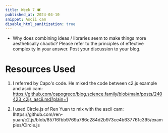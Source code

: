 ```yaml
---
title: Week 7 🕊
published_at: 2024-04-10
snippet: Ascii cam
disable_html_sanitization: true
---
```


<!-- Import the c2.js library -->
<script src="/script/c2.min.js"></script>
<script src="/script/c2.js"></script>

<!-- The canvas to render the c2 animation -->
<canvas id="c2"></canvas>

<!-- The div to show the ASCII cam version of the c2 animation -->
<div id="ascii_div"></div>

<script>

    // Initialise a c2.renderer on the <canvas> element
	const renderer = new c2.Renderer (document.getElementById ('c2'));
	resize ()
    renderer.background ('333333')
	let random = new c2.Random ()

     // The class definition for a "circle"
    class Agent extends c2.Circle {
        constructor () {
			let x = random.next (renderer.width) 
            // x-coordinate of the centre
			let y = random.next (renderer.height)
            // y-coordinate of the centre
			let r = random.next(renderer.width/4)
            // radius
			super (x,y,r)
            this.vx = random.next (-2, 2)
            // x-velocity
			this.vy = random.next (-2, 2)
            // y-velocty
			this.color = c2.Color.hsl(random.next(0, 30), random.next(30, 60), random.next(20, 100))
            // color of the circle
      	}
        update() {
	 		this.p.x += this.vx
	     	this.p.y += this.vy
            if (this.p.x < this.r) {

                // If the circle hits the left boundary of the canvas
			    this.p.x = this.r;
			    this.vx *= -1;
			} else if (this.p.x > renderer.width-this.r) {

                // If the circle hits the right boundary of the canvas
			    this.p.x = renderer.width-this.r;
			    this.vx *= -1;
			}
			if (this.p.y < this.r) {

                // If the circle hits the upper boundary of the canvas
			    this.p.y = this.r;
			    this.vy *= -1;
			} else if (this.p.y > renderer.height-this.r) {
                
                // If the circle hits the lower boundary of the canvas
			    this.p.y = renderer.height-this.r;
			    this.vy *= -1;
			}
		}
        display(){ // Draw the circle
		    renderer.stroke(false);
		    renderer.fill(this.color);
		    renderer.circle(this);
		}
	}
    
    // Create 10 circles
    let agents = new Array (10)
	for (let i = 0; i < agents.length; i++) agents[i] = new Agent ()

    // Initialise the ASCII characters and get the <div> for rendering ASCII cam
    const chars = "¶Ñ@%&∆∑∫#Wß¥$£√?!†§ºªµ¢çø∂æåπ*™≤≥≈∞~,.…_¬“‘˚`˙"
	const div = document.getElementById (`ascii_div`)
	div.style.fontFamily = `monospace`
	div.style.textAlign = `center`

    // Repeatedly draw the 10 circles and update their new locations according to their x-velocity and y-velocity

    renderer.draw (() => {
		renderer.clear ()
        for (let i = 0; i < agents.length; i++) {
            agents[i].update () // Calculate the circle's new position based on vx and vy

            agents[i].display() // Draw the circle at the new position
        }


        // Handling intersection between circles: draw lines connecting the intersection points
        for (let i = 0; i < agents.length-1; i++) {
            for (let j = i+1; j < agents.length; j++) {
                let points = agents[i].intersection(agents[j]);

                // If 2 circles are intersected
                if(points!=null){

                    // Set color, thickness and draw the line to connect 2 intersection points
                    let c = c2.Color.lerp(agents[i].color, agents[j].color, .5);
                    renderer.stroke(c);
                    renderer.lineWidth(2);
                    renderer.line(points[0].x, points[0].y, points[1].x, points[1].y);

                    // Set color, thickness and draw the dots at 2 intersection points
                    renderer.stroke('#333333');
                    renderer.lineWidth(5);
                    renderer.point(points[0]);
                    renderer.point(points[1]);
                }
            }
        }
        // Convert the c2.js animation to ASCII cam
        const w = renderer.canvas.width
        const h = renderer.canvas.height
        const pixels = renderer.context.getImageData (0, 0, w, h).data
        // Get the image data

        let ascii_img = ``
        for (let y = 0; y < renderer.canvas.height; y += 22) {
            for (let x = 0; x < renderer.canvas.width; x += 10) {
                const i = (y * renderer.canvas.width + x) * 4
                const r = pixels[i]  // Red
                const g = pixels[i + 1] // Green
                const b = pixels[i + 2] // Blue
                const br = (r * g * b / 16581376) ** 0.1 // Brightness value

                const char_i = Math.floor (br * chars.length) 
                // Determine the corresponding character from the charset based on brightness

                ascii_img += chars[char_i]
                // Append the selected character to the ASCII image string
            }
            ascii_img += `\n`
        }

        // Update the text content of a designated div to show the ASCII image

        div.innerText = ascii_img
	})
    function resize () {
        let parent = renderer.canvas.parentElement
        renderer.size(parent.clientWidth, parent.clientWidth / 16 * 9)
    }
</script>


- Why does combining ideas / libraries seem to make things more aesthetically chaotic?  Please refer to the principles of effective complexity in your answer.  Post your discussion to your blog.

# Resources Used

1. I referred by Capo's code. He mixed the code between c2.js example and ascii cam: https://github.com/capogreco/blog.science.family/blob/main/posts/240423_c2js_ascii.md?plain=1

2. I used Circle.js of Ren Yuan to mix with the ascii cam: Ihttps://github.com/ren-yuan/c2.js/blob/857f6fbb9769a786c284d2b973ce4b637761c395/examples/Circle.js
